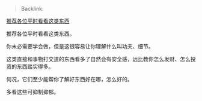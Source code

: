 > Backlink: 

[推荐各位平时看看这类东西](https://www.zhihu.com/pin/1502867273526767617)

推荐各位平时看看这类东西。  
  
你未必需要学会做，但是这很容易让你理解什么叫功夫、细节。  
  
这类直接和事物打交道的东西看多了自然会有安全感，远比教你怎么发财、怎么投资的东西踏实得多。  
  
何况，它们至少能帮你了解好东西好在哪，怎么好的。  
  
多看这些可抑制抑郁。  